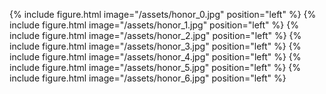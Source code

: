 {% include figure.html image="/assets/honor_0.jpg" position="left" %}
{% include figure.html image="/assets/honor_1.jpg" position="left" %}
{% include figure.html image="/assets/honor_2.jpg" position="left" %}
{% include figure.html image="/assets/honor_3.jpg" position="left" %}
{% include figure.html image="/assets/honor_4.jpg" position="left" %}
{% include figure.html image="/assets/honor_5.jpg" position="left" %}
{% include figure.html image="/assets/honor_6.jpg" position="left" %}
